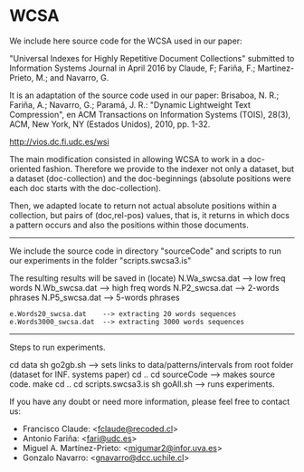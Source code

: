 # WCSA

We include here source code for the WCSA used in our paper:

"Universal Indexes for Highly Repetitive Document Collections"
submitted to Information Systems Journal in April 2016 
by Claude, F; Fariña, F.; Martinez-Prieto, M.; and Navarro, G.

It is an adaptation of the source code used in our paper:
Brisaboa, N. R.; Fariña, A.; Navarro, G.; Paramá, J. R.: 
"Dynamic Lightweight Text Compression", en ACM Transactions on Information Systems (TOIS), 
28(3), ACM, New York, NY (Estados Unidos), 2010, pp. 1-32.

http://vios.dc.fi.udc.es/wsi

The main modification consisted in allowing WCSA to work in a doc-oriented fashion.
Therefore we provide to the indexer not only a dataset, but a dataset (doc-collection) and the
doc-beginnings (absolute positions were each doc starts with the doc-collection).

Then, we adapted locate to return not actual absolute
positions within a collection, but pairs of (doc,rel-pos) values, that is, 
it returns in which docs a pattern occurs and also the positions within those documents.


-----
We include the source code in directory "sourceCode" and scripts to run our experiments 
in the folder "scripts.swcsa3.is"
  
The resulting results will be saved in 
  (locate)
	N.Wa_swcsa.dat  --> low freq words
	N.Wb_swcsa.dat  --> high freq words
	N.P2_swcsa.dat  --> 2-words phrases
	N.P5_swcsa.dat  --> 5-words phrases

	e.Words20_swcsa.dat    --> extracting 20 words sequences
	e.Words3000_swcsa.dat  --> extracting 3000 words sequences


-----
Steps to run experiments.

cd data
sh go2gb.sh           --> sets links to data/patterns/intervals from root folder (dataset for INF. systems paper)
cd ..
cd sourceCode  --> makes source code.
make
cd ..
cd scripts.swcsa3.is
sh goAll.sh    --> runs experiments.
 



If you have any doubt or need more information, please feel free to contact us:

- Francisco Claude: \<fclaude@recoded.cl\>
- Antonio Fariña: \<fari@udc.es\>
- Miguel A. Martínez-Prieto: \<migumar2@infor.uva.es\>
- Gonzalo Navarro:  \<gnavarro@dcc.uchile.cl\>




